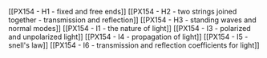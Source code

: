 [[PX154 - H1 - fixed and free ends]]
[[PX154 - H2 - two strings joined together - transmission and reflection]]
[[PX154 - H3 - standing waves and normal modes]]
[[PX154 - I1 - the nature of light]]
[[PX154 - I3 - polarized and unpolarized light]]
[[PX154 - I4 - propagation of light]]
[[PX154 - I5 - snell's law]]
[[PX154 - I6 - transmission and reflection coefficients for light]]
